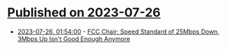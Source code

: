 # [Published on 2023-07-26](index.md)

* [2023-07-26, 01:54:00](https://tech.slashdot.org/story/23/07/26/0155207/fcc-chair-speed-standard-of-25mbps-down-3mbps-up-isnt-good-enough-anymore?utm_source=rss1.0mainlinkanon&utm_medium=feed) - [FCC Chair: Speed Standard of 25Mbps Down, 3Mbps Up Isn't Good Enough Anymore](https://tech.slashdot.org/story/23/07/26/0155207/fcc-chair-speed-standard-of-25mbps-down-3mbps-up-isnt-good-enough-anymore?utm_source=rss1.0mainlinkanon&utm_medium=feed)
